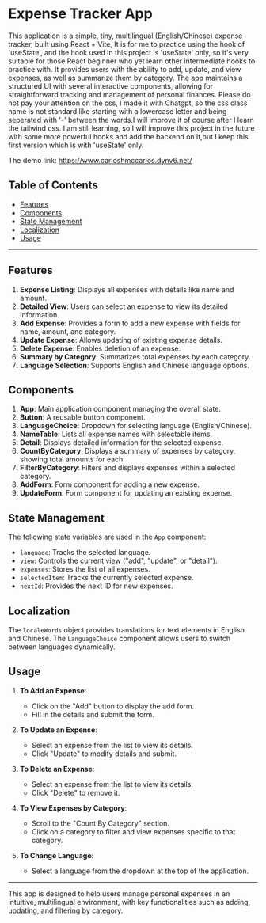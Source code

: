 # Expense Tracker App

This application is a simple, tiny, multilingual 
(English/Chinese) expense tracker, built using React + Vite,
It is for me to practice using the hook of 'useState',
and the hook used in this project is 'useState' only,
so it's very suitable for those React beginner who yet learn 
other intermediate hooks to practice with.
It provides users with the ability to add, update, 
and view expenses, as well as summarize them by 
category. The app maintains a structured UI with 
several interactive components, allowing for 
straightforward tracking and management of personal
finances.
Please do not pay your attention on the css, I made it with Chatgpt,
so the css class name is not standard like starting with a lowercase letter 
and being seperated with '-' between the words.I will improve it of course 
after I learn the tailwind css.
I am still learning, so I will improve this project in the future 
with some more powerful hooks and add the backend on it,but I keep this first version
which is with 'useState' only.

The demo link: https://www.carloshmccarlos.dynv6.net/

## Table of Contents
- [Features](#features)
- [Components](#components)
- [State Management](#state-management)
- [Localization](#localization)
- [Usage](#usage)

---

## Features

1. **Expense Listing**: Displays all expenses with details like name and amount.
2. **Detailed View**: Users can select an expense to view its detailed information.
3. **Add Expense**: Provides a form to add a new expense with fields for name, amount, and category.
4. **Update Expense**: Allows updating of existing expense details.
5. **Delete Expense**: Enables deletion of an expense.
6. **Summary by Category**: Summarizes total expenses by each category.
7. **Language Selection**: Supports English and Chinese language options.

## Components

1. **App**: Main application component managing the overall state.
2. **Button**: A reusable button component.
3. **LanguageChoice**: Dropdown for selecting language (English/Chinese).
4. **NameTable**: Lists all expense names with selectable items.
5. **Detail**: Displays detailed information for the selected expense.
6. **CountByCategory**: Displays a summary of expenses by category, showing total amounts for each.
7. **FilterByCategory**: Filters and displays expenses within a selected category.
8. **AddForm**: Form component for adding a new expense.
9. **UpdateForm**: Form component for updating an existing expense.

## State Management

The following state variables are used in the `App` component:

- `language`: Tracks the selected language.
- `view`: Controls the current view ("add", "update", or "detail").
- `expenses`: Stores the list of all expenses.
- `selectedItem`: Tracks the currently selected expense.
- `nextId`: Provides the next ID for new expenses.

## Localization

The `localeWords` object provides translations for text elements in English and Chinese. The `LanguageChoice` component allows users to switch between languages dynamically.

## Usage

1. **To Add an Expense**:
    - Click on the "Add" button to display the add form.
    - Fill in the details and submit the form.

2. **To Update an Expense**:
    - Select an expense from the list to view its details.
    - Click "Update" to modify details and submit.

3. **To Delete an Expense**:
    - Select an expense from the list to view its details.
    - Click "Delete" to remove it.

4. **To View Expenses by Category**:
    - Scroll to the "Count By Category" section.
    - Click on a category to filter and view expenses specific to that category.

5. **To Change Language**:
    - Select a language from the dropdown at the top of the application.

---

This app is designed to help users manage personal expenses in an 
intuitive, multilingual environment, with key functionalities 
such as adding, updating, and filtering by category.